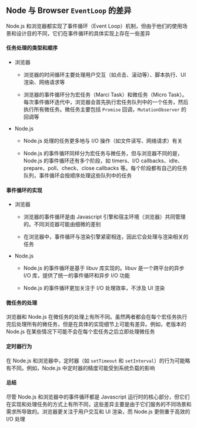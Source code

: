 ## Node 与 Browser `EventLoop` 的差异

Node.js 和浏览器都实现了事件循环（Event Loop）机制，但由于他们的使用场景和设计目的不同，它们在事件循环的具体实现上存在一些差异

#### 任务处理的类型和顺序

- 浏览器

  - 浏览器的时间循环主要处理用户交互（如点击、滚动等）、脚本执行、UI 渲染、网络请求等

  - 浏览器的事件循环分为宏任务（Marci Task）和微任务（Micro Task）。每次事件循环迭代中，浏览器会首先执行宏任务队列中的一个任务，然后执行所有微任务。微任务主要包括 `Promise` 回调，`MutationObserver` 的回调等

- Node.js

  - Node.js 处理的任务更多地与 I/O 操作（如文件读写、网络请求）有关

  - Node.js 的事件循环同样分为宏任务与微任务，但与浏览器不同的是，Node.js 的事件循环还有多个阶段，如 timers、I/O callbacks、idle、prepare、poll、check、close callbacks 等。每个阶段都有自己的任务队列，事件循环会按顺序处理这些队列中的任务

#### 事件循环的实现

- 浏览器

  - 浏览器的事件循环是由 Javascript 引擎和宿主环境（浏览器）共同管理的。不同浏览器可能由细微的差别

  - 在浏览器中，事件循环与渲染引擎紧密相连，因此它会处理与渲染相关的任务

- Node.js

  - Node.js 的事件循环是基于 libuv 库实现的。libuv 是一个跨平台的异步 I/O 库，提供了统一的事件循环和异步 I/O 功能

  - Node.js 的事件循环更加关注于 I/O 处理效率，不涉及 UI 渲染

#### 微任务的处理

浏览器和 Node.js 在微任务的处理上有所不同。虽然两者都会在每个宏任务执行完后处理所有的微任务，但是在具体的实现细节上可能有差异。例如，老版本的 Node.js 在某些情况下可能不会在每个宏任务之后立即处理微任务

#### 定时器行为

在 Node.js 和浏览器中，定时器（如 `setTimeout` 和 `setInterval`）的行为可能略有不同。例如，Node.js 中定时器的精度可能受到系统负载的影响

#### 总结

尽管 Node.js 和浏览器中的事件循环都是 Javascript 运行时的核心部分，但它们在实现和处理任务的方式上有所不同，这些差异主要是由于它们服务的不同场景和需求所导致的。浏览器更关注于用户交互和 UI 渲染，而 Node.js 更侧重于高效的 I/O 处理
